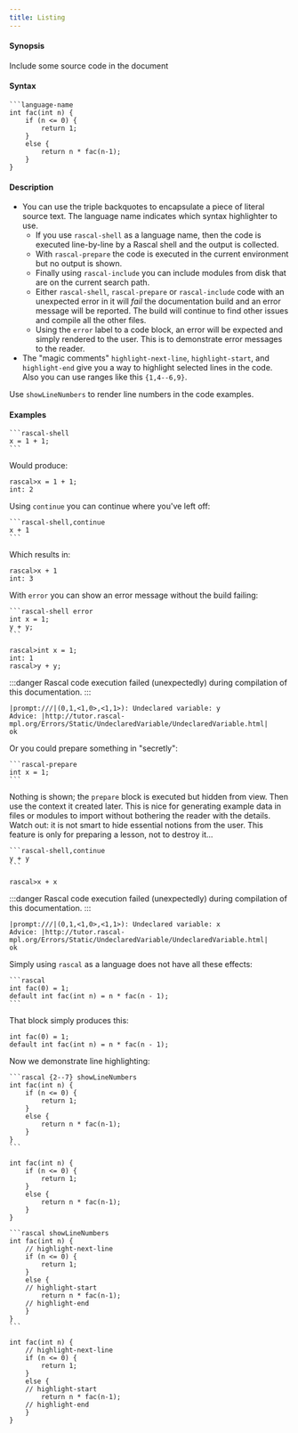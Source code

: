 ```yaml
---
title: Listing
---
```


#### Synopsis

Include some source code in the document

#### Syntax

``````
```language-name
int fac(int n) {
    if (n <= 0) {
        return 1;
    }
    else {
        return n * fac(n-1);
    }
}
``````

#### Description

* You can use the triple backquotes to encapsulate a piece of literal source text. The language name indicates
which syntax highlighter to use.
   * If you use `rascal-shell` as a language name, then the code is executed line-by-line by a Rascal shell
and the output is collected. 
   * With `rascal-prepare` the code is executed in the current environment but no output is shown.
   * Finally using `rascal-include` you can include modules from disk that are on the current search path.
   * Either `rascal-shell`, `rascal-prepare` or `rascal-include` code with an unexpected error in it will _fail_ the documentation build and an error message will be reported. The build will continue to find other issues and compile all the other files.
   * Using the `error` label to a code block, an error will be expected and simply rendered to the user. This is to demonstrate error messages to the reader.
* The "magic comments" `highlight-next-line`, `highlight-start`, and `highlight-end` give you a way to highlight
selected lines in the code. Also you can use ranges like this `{1,4--6,9}`.

Use `showLineNumbers` to render line numbers in the code examples.

#### Examples

``````
```rascal-shell
x = 1 + 1;
```
``````

Would produce:

```rascal-shell 
rascal>x = 1 + 1;
int: 2
```

Using `continue` you can continue where you've left off:

``````
```rascal-shell,continue
x + 1
```
``````

Which results in:

```rascal-shell ,continue
rascal>x + 1
int: 3
```

With `error` you can show an error message without the build failing:
``````
```rascal-shell error
int x = 1;
y + y;
```
``````

```rascal-shell 
rascal>int x = 1;
int: 1
rascal>y + y;
```
:::danger
Rascal code execution failed (unexpectedly) during compilation of this documentation.
:::
```rascal-shell
|prompt:///|(0,1,<1,0>,<1,1>): Undeclared variable: y
Advice: |http://tutor.rascal-mpl.org/Errors/Static/UndeclaredVariable/UndeclaredVariable.html|
ok
```

Or you could prepare something in "secretly":
``````
```rascal-prepare
int x = 1;
```
``````

Nothing is shown; the `prepare` block is executed but hidden from view. Then use the context it created later. This is nice for generating example data in files or modules to import
without bothering the reader with the details. Watch out: it is not smart to
hide essential notions from the user. This feature is only for preparing a lesson, not to destroy it...

``````
```rascal-shell,continue
y + y
```
``````

```rascal-shell ,continue
rascal>x + x
```
:::danger
Rascal code execution failed (unexpectedly) during compilation of this documentation.
:::
```rascal-shell
|prompt:///|(0,1,<1,0>,<1,1>): Undeclared variable: x
Advice: |http://tutor.rascal-mpl.org/Errors/Static/UndeclaredVariable/UndeclaredVariable.html|
ok
```

Simply using `rascal` as a language does not have all these effects:

``````
```rascal
int fac(0) = 1;
default int fac(int n) = n * fac(n - 1);
```
``````

That block simply produces this:

```rascal
int fac(0) = 1;
default int fac(int n) = n * fac(n - 1);
```

Now we demonstrate line highlighting:

``````
```rascal {2--7} showLineNumbers
int fac(int n) {
    if (n <= 0) {
        return 1;
    }
    else {
        return n * fac(n-1);
    }
}
```
``````

```rascal {2-7} showLineNumbers
int fac(int n) {
    if (n <= 0) {
        return 1;
    }
    else {
        return n * fac(n-1);
    }
}
```

``````
```rascal showLineNumbers
int fac(int n) {
    // highlight-next-line
    if (n <= 0) {
        return 1;
    }
    else {
    // highlight-start
        return n * fac(n-1);
    // highlight-end
    }
}
```
``````

```rascal showLineNumbers
int fac(int n) {
    // highlight-next-line
    if (n <= 0) {
        return 1;
    }
    else {
    // highlight-start
        return n * fac(n-1);
    // highlight-end
    }
}
```

